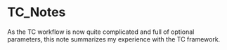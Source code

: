 # TC_Notes
As the TC workflow is now quite complicated and full of optional parameters, this note summarizes my experience with the TC framework.
